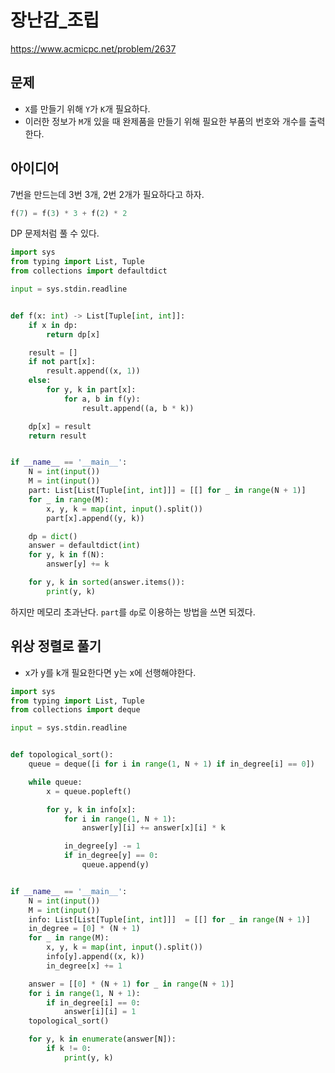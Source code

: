 # 장난감_조립

https://www.acmicpc.net/problem/2637

## 문제

- `X`를 만들기 위해 `Y`가 `K`개 필요하다.
- 이러한 정보가 `M`개 있을 때 완제품을 만들기 위해 필요한 부품의 번호와 개수를 출력한다.

## 아이디어

7번을 만드는데 3번 3개, 2번 2개가 필요하다고 하자.
```python
f(7) = f(3) * 3 + f(2) * 2
```
DP 문제처럼 풀 수 있다.

```python
import sys
from typing import List, Tuple
from collections import defaultdict

input = sys.stdin.readline


def f(x: int) -> List[Tuple[int, int]]:
	if x in dp:
		return dp[x]

	result = []
	if not part[x]:
		result.append((x, 1))
	else:
		for y, k in part[x]:
			for a, b in f(y):
				result.append((a, b * k))

	dp[x] = result
	return result


if __name__ == '__main__':
	N = int(input())
	M = int(input())
	part: List[List[Tuple[int, int]]] = [[] for _ in range(N + 1)]
	for _ in range(M):
		x, y, k = map(int, input().split())
		part[x].append((y, k))

	dp = dict()
	answer = defaultdict(int)
	for y, k in f(N):
		answer[y] += k

	for y, k in sorted(answer.items()):
		print(y, k)

```
하지만 메모리 초과난다. `part`를 `dp`로 이용하는 방법을 쓰면 되겠다.

## 위상 정렬로 풀기

- x가 y를 k개 필요한다면 y는 x에 선행해야한다.

```python
import sys
from typing import List, Tuple
from collections import deque

input = sys.stdin.readline


def topological_sort():
	queue = deque([i for i in range(1, N + 1) if in_degree[i] == 0])

	while queue:
		x = queue.popleft()

		for y, k in info[x]:
			for i in range(1, N + 1):
				answer[y][i] += answer[x][i] * k

			in_degree[y] -= 1
			if in_degree[y] == 0:
				queue.append(y)


if __name__ == '__main__':
	N = int(input())
	M = int(input())
	info: List[List[Tuple[int, int]]]  = [[] for _ in range(N + 1)]
	in_degree = [0] * (N + 1)
	for _ in range(M):
		x, y, k = map(int, input().split())
		info[y].append((x, k))
		in_degree[x] += 1

	answer = [[0] * (N + 1) for _ in range(N + 1)]
	for i in range(1, N + 1):
		if in_degree[i] == 0:
			answer[i][i] = 1
	topological_sort()

	for y, k in enumerate(answer[N]):
		if k != 0:
			print(y, k)
```
